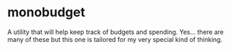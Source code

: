 # monobudget
A utility that will help keep track of budgets and spending.  Yes... there are many of these but this one is tailored for my very special kind of thinking.
